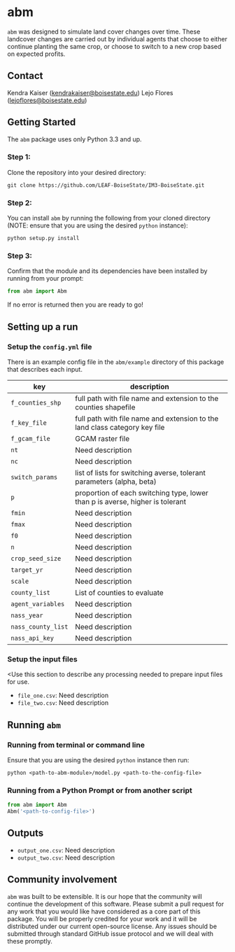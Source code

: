 # abm

`abm` was designed to simulate land cover changes over time. These landcover changes are carried out by individual agents that choose to either continue planting the same crop, or choose to switch to a new crop based on expected profits.

## Contact
Kendra Kaiser (kendrakaiser@boisestate.edu)
Lejo Flores (lejoflores@boisestate.edu)

## Getting Started
The `abm` package uses only Python 3.3 and up.

### Step 1:
Clone the repository into your desired directory:

`git clone https://github.com/LEAF-BoiseState/IM3-BoiseState.git`

### Step 2:
You can install `abm` by running the following from your cloned directory (NOTE: ensure that you are using the desired `python` instance):

`python setup.py install`

### Step 3:
Confirm that the module and its dependencies have been installed by running from your prompt:

```python
from abm import Abm
```

If no error is returned then you are ready to go!

## Setting up a run

### Setup the `config.yml` file
There is an example config file in the `abm/example` directory of this package that describes each input.

| key | description |
| -- | -- |
| `f_counties_shp` | full path with file name and extension to the counties shapefile |
| `f_key_file` | full path with file name and extension to the land class category key file |
| `f_gcam_file` | GCAM raster file |
| `nt` | Need description |
| `nc` | Need description |
| `switch_params` | list of lists for switching averse, tolerant parameters (alpha, beta) |
| `p` | proportion of each switching type, lower than p is averse, higher is tolerant |
| `fmin` | Need description |
| `fmax` | Need description |
| `f0` | Need description |
| `n` | Need description |
| `crop_seed_size` | Need description |
| `target_yr` | Need description |
| `scale` | Need description |
| `county_list` | List of counties to evaluate |
| `agent_variables` | Need description |
| `nass_year` | Need description |
| `nass_county_list` | Need description |
| `nass_api_key` | Need description |

### Setup the input files
<Use this section to describe any processing needed to prepare input files for use.

- `file_one.csv`:  Need description
- `file_two.csv`:  Need description

## Running `abm`

### Running from terminal or command line
Ensure that you are using the desired `python` instance then run:

`python <path-to-abm-module>/model.py <path-to-the-config-file>`

### Running from a Python Prompt or from another script

```python
from abm import Abm
Abm('<path-to-config-file>')
```

## Outputs
<Use this section to describe the outputs>

- `output_one.csv`:  Need description
- `output_two.csv`:  Need description

## Community involvement
`abm` was built to be extensible.  It is our hope that the community will continue the development of this software.  Please submit a pull request for any work that you would like have considered as a core part of this package.  You will be properly credited for your work and it will be distributed under our current open-source license.  Any issues should be submitted through standard GitHub issue protocol and we will deal with these promptly.
